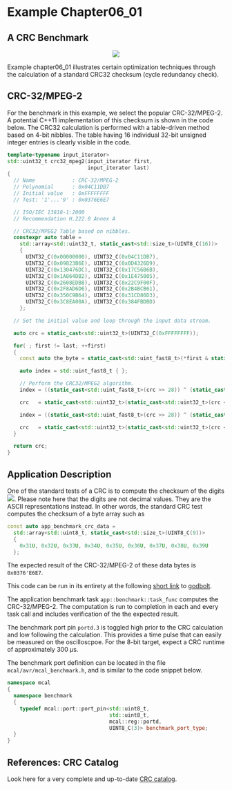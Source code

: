 # Example Chapter06_01
## A CRC Benchmark

<p align="center">
    <a href="https://godbolt.org/z/48TrP6bs5" alt="godbolt">
        <img src="https://img.shields.io/badge/try%20it%20on-godbolt-green" /></a>
</p>

Example chapter06_01 illustrates certain optimization
techniques through the calculation of a standard
CRC32 checksum (cycle redundancy check).

## CRC-32/MPEG-2

For the benchmark in this example, we select the popular CRC-32/MPEG-2.
A potential C++11 implementation of this checksum is shown in the code below.
The CRC32 calculation is performed with a table-driven
method based on 4-bit nibbles. The table having
$16$ individual 32-bit unsigned integer entries is clearly visible
in the code.

```cpp
template<typename input_iterator>
std::uint32_t crc32_mpeg2(input_iterator first,
                          input_iterator last)
{
  // Name            : CRC-32/MPEG-2
  // Polynomial      : 0x04C11DB7
  // Initial value   : 0xFFFFFFFF
  // Test: '1'...'9' : 0x0376E6E7

  // ISO/IEC 13818-1:2000
  // Recommendation H.222.0 Annex A

  // CRC32/MPEG2 Table based on nibbles.
  constexpr auto table =
    std::array<std::uint32_t, static_cast<std::size_t>(UINT8_C(16))>
    {
      UINT32_C(0x00000000), UINT32_C(0x04C11DB7),
      UINT32_C(0x09823B6E), UINT32_C(0x0D4326D9),
      UINT32_C(0x130476DC), UINT32_C(0x17C56B6B),
      UINT32_C(0x1A864DB2), UINT32_C(0x1E475005),
      UINT32_C(0x2608EDB8), UINT32_C(0x22C9F00F),
      UINT32_C(0x2F8AD6D6), UINT32_C(0x2B4BCB61),
      UINT32_C(0x350C9B64), UINT32_C(0x31CD86D3),
      UINT32_C(0x3C8EA00A), UINT32_C(0x384FBDBD)
    };

  // Set the initial value and loop through the input data stream.

  auto crc = static_cast<std::uint32_t>(UINT32_C(0xFFFFFFFF));

  for( ; first != last; ++first)
  {
    const auto the_byte = static_cast<std::uint_fast8_t>(*first & static_cast<std::uint_fast8_t>(UINT8_C(0xFF)));

    auto index = std::uint_fast8_t { };

    // Perform the CRC32/MPEG2 algorithm.
    index = ((static_cast<std::uint_fast8_t>(crc >> 28)) ^ (static_cast<std::uint_fast8_t>(the_byte >>  4))) & static_cast<std::uint_fast8_t>(UINT8_C(0x0F));

    crc   = static_cast<std::uint32_t>(static_cast<std::uint32_t>(crc << 4) & static_cast<std::uint32_t>(UINT32_C(0xFFFFFFF0))) ^ table[index];

    index = ((static_cast<std::uint_fast8_t>(crc >> 28)) ^ (static_cast<std::uint_fast8_t>(the_byte))) & static_cast<std::uint_fast8_t>(UINT8_C(0x0F));

    crc   = static_cast<std::uint32_t>(static_cast<std::uint32_t>(crc << 4) & static_cast<std::uint32_t>(UINT32_C(0xFFFFFFF0))) ^ table[index];
  }

  return crc;
}
```

## Application Description

One of the standard tests of a CRC is to compute the checksum
of the digits
<img src="https://render.githubusercontent.com/render/math?math=1{\ldots}9">.
Please note here that the digits are not decimal values.
They are the ASCII representations instead. In other words,
the standard CRC test computes the checksum of a byte array such as

```cpp
const auto app_benchmark_crc_data =
  std::array<std::uint8_t, static_cast<std::size_t>(UINT8_C(9))>
  {
    0x31U, 0x32U, 0x33U, 0x34U, 0x35U, 0x36U, 0x37U, 0x38U, 0x39U
  };
```

The expected result of the CRC-32/MPEG-2 of these
data bytes is `0x0376'E6E7`.

This code can be run in its entirety at the following
[short link](https://godbolt.org/z/48TrP6bs5) to [godbolt](https://godbolt.org).

The application benchmark task `app::benchmark::task_func`
computes the CRC-32/MPEG-2. The computation is run to completion
in each and every task call and includes verification
of the the expected result.

The benchmark port pin `portd.3` is toggled high
prior to the CRC calculation and low following the calculation.
This provides a time pulse that can easily be measured
on the oscilloscpoe. For the 8-bit target, expect
a CRC runtime of approximately $300~{\mu}\text{s}$.

The benchmark port definition can be located in the file
`mcal/avr/mcal_benchmark.h`, and is similar to the code snippet below.

```cpp
namespace mcal
{
  namespace benchmark
  {
    typedef mcal::port::port_pin<std::uint8_t,
                                 std::uint8_t,
                                 mcal::reg::portd,
                                 UINT8_C(3)> benchmark_port_type;
  }
}
```

## References: CRC Catalog

Look here for a very complete and up-to-date
[CRC catalog](http://reveng.sourceforge.net/crc-catalogue).
